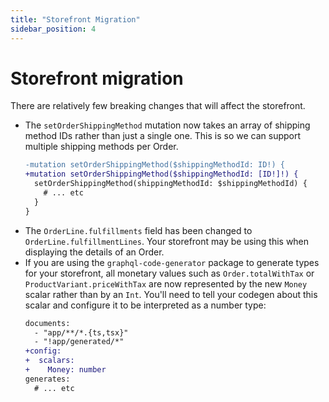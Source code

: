 ```yaml
---
title: "Storefront Migration"
sidebar_position: 4
---
```


# Storefront migration

There are relatively few breaking changes that will affect the storefront.

- The `setOrderShippingMethod` mutation now takes an array of shipping method IDs rather than just a single one. This is so we can support multiple shipping methods per Order.
   ```diff
   -mutation setOrderShippingMethod($shippingMethodId: ID!) {
   +mutation setOrderShippingMethod($shippingMethodId: [ID!]!) {
     setOrderShippingMethod(shippingMethodId: $shippingMethodId) {
       # ... etc
     }
   } 
   ```
- The `OrderLine.fulfillments` field has been changed to `OrderLine.fulfillmentLines`. Your storefront may be using this when displaying the details of an Order.
- If you are using the `graphql-code-generator` package to generate types for your storefront, all monetary values such as `Order.totalWithTax` or `ProductVariant.priceWithTax` are now represented by the new `Money` scalar rather than by an `Int`. You'll need to tell your codegen about this scalar and configure it to be interpreted as a number type:
   ```diff
   documents:
     - "app/**/*.{ts,tsx}"
     - "!app/generated/*"
   +config:
   +  scalars:
   +    Money: number
   generates:
     # ... etc
   ```

